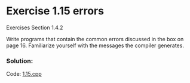 # Exercise 1.15 errors
Exercises Section 1.4.2

Write programs that contain the common errors discussed in the box on page 16. Familiarize yourself with the messages the compiler generates.

### Solution:
Code: [1.15.cpp](../../exercises/1/1.15.cpp)
